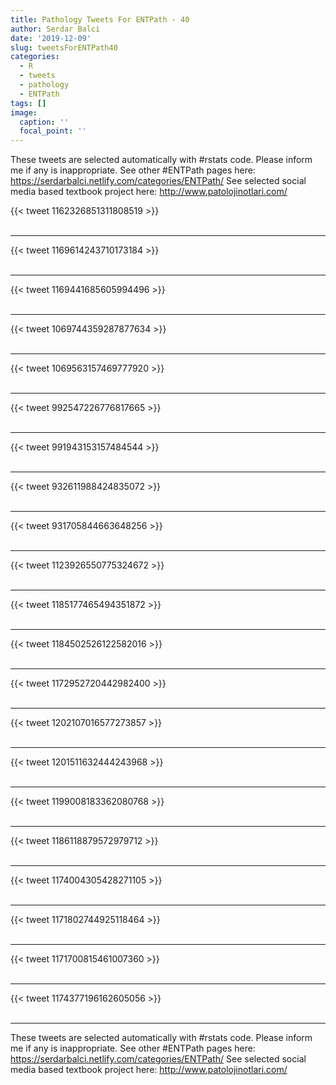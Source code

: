 ```yaml
---
title: Pathology Tweets For ENTPath - 40
author: Serdar Balci
date: '2019-12-09'
slug: tweetsForENTPath40
categories:
  - R
  - tweets
  - pathology
  - ENTPath
tags: []
image:
  caption: ''
  focal_point: ''
---
```



These tweets are selected automatically with #rstats code. Please inform me if any is inappropriate.
See other #ENTPath pages here: https://serdarbalci.netlify.com/categories/ENTPath/ 
See selected social media based textbook project here: http://www.patolojinotlari.com/

{{< tweet 1162326851311808519 >}}
<br>
<br>
<hr>
{{< tweet 1169614243710173184 >}}
<br>
<br>
<hr>
{{< tweet 1169441685605994496 >}}
<br>
<br>
<hr>
{{< tweet 1069744359287877634 >}}
<br>
<br>
<hr>
{{< tweet 1069563157469777920 >}}
<br>
<br>
<hr>
{{< tweet 992547226776817665 >}}
<br>
<br>
<hr>
{{< tweet 991943153157484544 >}}
<br>
<br>
<hr>
{{< tweet 932611988424835072 >}}
<br>
<br>
<hr>
{{< tweet 931705844663648256 >}}
<br>
<br>
<hr>
{{< tweet 1123926550775324672 >}}
<br>
<br>
<hr>
{{< tweet 1185177465494351872 >}}
<br>
<br>
<hr>
{{< tweet 1184502526122582016 >}}
<br>
<br>
<hr>
{{< tweet 1172952720442982400 >}}
<br>
<br>
<hr>
{{< tweet 1202107016577273857 >}}
<br>
<br>
<hr>
{{< tweet 1201511632444243968 >}}
<br>
<br>
<hr>
{{< tweet 1199008183362080768 >}}
<br>
<br>
<hr>
{{< tweet 1186118879572979712 >}}
<br>
<br>
<hr>
{{< tweet 1174004305428271105 >}}
<br>
<br>
<hr>
{{< tweet 1171802744925118464 >}}
<br>
<br>
<hr>
{{< tweet 1171700815461007360 >}}
<br>
<br>
<hr>
{{< tweet 1174377196162605056 >}}
<br>
<br>
<hr>


These tweets are selected automatically with #rstats code. Please inform me if any is inappropriate.
See other #ENTPath pages here: https://serdarbalci.netlify.com/categories/ENTPath/ 
See selected social media based textbook project here: http://www.patolojinotlari.com/
